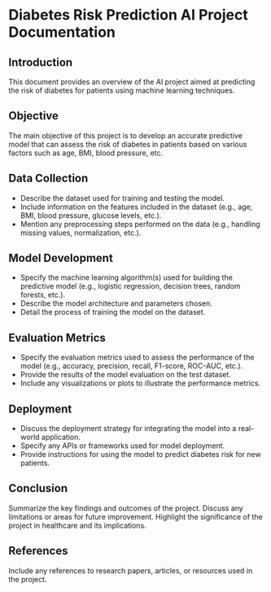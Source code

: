 # Diabetes Risk Prediction AI Project Documentation

## Introduction
This document provides an overview of the AI project aimed at predicting the risk of diabetes for patients using machine learning techniques.

## Objective
The main objective of this project is to develop an accurate predictive model that can assess the risk of diabetes in patients based on various factors such as age, BMI, blood pressure, etc.

## Data Collection
- Describe the dataset used for training and testing the model.
- Include information on the features included in the dataset (e.g., age, BMI, blood pressure, glucose levels, etc.).
- Mention any preprocessing steps performed on the data (e.g., handling missing values, normalization, etc.).

## Model Development
- Specify the machine learning algorithm(s) used for building the predictive model (e.g., logistic regression, decision trees, random forests, etc.).
- Describe the model architecture and parameters chosen.
- Detail the process of training the model on the dataset.

## Evaluation Metrics
- Specify the evaluation metrics used to assess the performance of the model (e.g., accuracy, precision, recall, F1-score, ROC-AUC, etc.).
- Provide the results of the model evaluation on the test dataset.
- Include any visualizations or plots to illustrate the performance metrics.

## Deployment
- Discuss the deployment strategy for integrating the model into a real-world application.
- Specify any APIs or frameworks used for model deployment.
- Provide instructions for using the model to predict diabetes risk for new patients.

## Conclusion
Summarize the key findings and outcomes of the project.
Discuss any limitations or areas for future improvement.
Highlight the significance of the project in healthcare and its implications.

## References
Include any references to research papers, articles, or resources used in the project.

